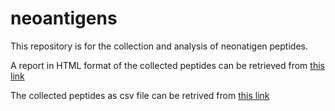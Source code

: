 # neoantigens

This repository is for the collection and analysis of neonatigen peptides.

A report in HTML format of the collected peptides can be retrieved from [this link](https://github.com/ceccarellilab/neoantigens/blob/main/reports/dataset_integration.html)

The collected peptides as csv file can be retrived from [this link](https://github.com/ceccarellilab/neoantigens/blob/main/neoantigens_peptides.tsv)


